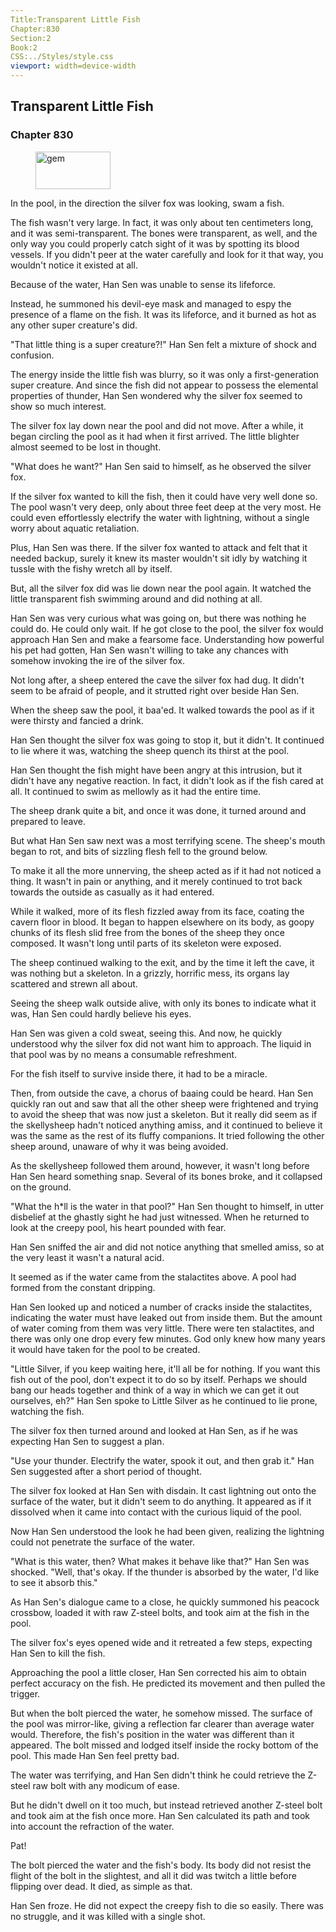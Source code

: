 ```yaml
---
Title:Transparent Little Fish 
Chapter:830 
Section:2 
Book:2 
CSS:../Styles/style.css 
viewport: width=device-width
---
```

  
## Transparent Little Fish
### Chapter 830
  
<figure>
	<img src="../Images/gem.gif" alt="gem" id="gem" width="120" height="60" />
</figure>
  

  
In the pool, in the direction the silver fox was looking, swam a fish.

The fish wasn't very large. In fact, it was only about ten centimeters long, and it was semi-transparent. The bones were transparent, as well, and the only way you could properly catch sight of it was by spotting its blood vessels. If you didn't peer at the water carefully and look for it that way, you wouldn't notice it existed at all.

Because of the water, Han Sen was unable to sense its lifeforce.

Instead, he summoned his devil-eye mask and managed to espy the presence of a flame on the fish. It was its lifeforce, and it burned as hot as any other super creature's did.

"That little thing is a super creature?!" Han Sen felt a mixture of shock and confusion.

The energy inside the little fish was blurry, so it was only a first-generation super creature. And since the fish did not appear to possess the elemental properties of thunder, Han Sen wondered why the silver fox seemed to show so much interest.

The silver fox lay down near the pool and did not move. After a while, it began circling the pool as it had when it first arrived. The little blighter almost seemed to be lost in thought.

"What does he want?" Han Sen said to himself, as he observed the silver fox.

If the silver fox wanted to kill the fish, then it could have very well done so. The pool wasn't very deep, only about three feet deep at the very most. He could even effortlessly electrify the water with lightning, without a single worry about aquatic retaliation.

Plus, Han Sen was there. If the silver fox wanted to attack and felt that it needed backup, surely it knew its master wouldn't sit idly by watching it tussle with the fishy wretch all by itself.

But, all the silver fox did was lie down near the pool again. It watched the little transparent fish swimming around and did nothing at all.

Han Sen was very curious what was going on, but there was nothing he could do. He could only wait. If he got close to the pool, the silver fox would approach Han Sen and make a fearsome face. Understanding how powerful his pet had gotten, Han Sen wasn't willing to take any chances with somehow invoking the ire of the silver fox.

Not long after, a sheep entered the cave the silver fox had dug. It didn't seem to be afraid of people, and it strutted right over beside Han Sen.

When the sheep saw the pool, it baa'ed. It walked towards the pool as if it were thirsty and fancied a drink.

Han Sen thought the silver fox was going to stop it, but it didn't. It continued to lie where it was, watching the sheep quench its thirst at the pool.

Han Sen thought the fish might have been angry at this intrusion, but it didn't have any negative reaction. In fact, it didn't look as if the fish cared at all. It continued to swim as mellowly as it had the entire time.

The sheep drank quite a bit, and once it was done, it turned around and prepared to leave.

But what Han Sen saw next was a most terrifying scene. The sheep's mouth began to rot, and bits of sizzling flesh fell to the ground below.

To make it all the more unnerving, the sheep acted as if it had not noticed a thing. It wasn't in pain or anything, and it merely continued to trot back towards the outside as casually as it had entered.

While it walked, more of its flesh fizzled away from its face, coating the cavern floor in blood. It began to happen elsewhere on its body, as goopy chunks of its flesh slid free from the bones of the sheep they once composed. It wasn't long until parts of its skeleton were exposed.

The sheep continued walking to the exit, and by the time it left the cave, it was nothing but a skeleton. In a grizzly, horrific mess, its organs lay scattered and strewn all about.

Seeing the sheep walk outside alive, with only its bones to indicate what it was, Han Sen could hardly believe his eyes.

Han Sen was given a cold sweat, seeing this. And now, he quickly understood why the silver fox did not want him to approach. The liquid in that pool was by no means a consumable refreshment.

For the fish itself to survive inside there, it had to be a miracle.

Then, from outside the cave, a chorus of baaing could be heard. Han Sen quickly ran out and saw that all the other sheep were frightened and trying to avoid the sheep that was now just a skeleton. But it really did seem as if the skellysheep hadn't noticed anything amiss, and it continued to believe it was the same as the rest of its fluffy companions. It tried following the other sheep around, unaware of why it was being avoided.

As the skellysheep followed them around, however, it wasn't long before Han Sen heard something snap. Several of its bones broke, and it collapsed on the ground.

"What the h*ll is the water in that pool?" Han Sen thought to himself, in utter disbelief at the ghastly sight he had just witnessed. When he returned to look at the creepy pool, his heart pounded with fear.

Han Sen sniffed the air and did not notice anything that smelled amiss, so at the very least it wasn't a natural acid.

It seemed as if the water came from the stalactites above. A pool had formed from the constant dripping.

Han Sen looked up and noticed a number of cracks inside the stalactites, indicating the water must have leaked out from inside them. But the amount of water coming from them was very little. There were ten stalactites, and there was only one drop every few minutes. God only knew how many years it would have taken for the pool to be created.

"Little Silver, if you keep waiting here, it'll all be for nothing. If you want this fish out of the pool, don't expect it to do so by itself. Perhaps we should bang our heads together and think of a way in which we can get it out ourselves, eh?" Han Sen spoke to Little Silver as he continued to lie prone, watching the fish.

The silver fox then turned around and looked at Han Sen, as if he was expecting Han Sen to suggest a plan.

"Use your thunder. Electrify the water, spook it out, and then grab it." Han Sen suggested after a short period of thought.

The silver fox looked at Han Sen with disdain. It cast lightning out onto the surface of the water, but it didn't seem to do anything. It appeared as if it dissolved when it came into contact with the curious liquid of the pool.

Now Han Sen understood the look he had been given, realizing the lightning could not penetrate the surface of the water.

"What is this water, then? What makes it behave like that?" Han Sen was shocked. "Well, that's okay. If the thunder is absorbed by the water, I'd like to see it absorb this."

As Han Sen's dialogue came to a close, he quickly summoned his peacock crossbow, loaded it with raw Z-steel bolts, and took aim at the fish in the pool.

The silver fox's eyes opened wide and it retreated a few steps, expecting Han Sen to kill the fish.

Approaching the pool a little closer, Han Sen corrected his aim to obtain perfect accuracy on the fish. He predicted its movement and then pulled the trigger.

But when the bolt pierced the water, he somehow missed. The surface of the pool was mirror-like, giving a reflection far clearer than average water would. Therefore, the fish's position in the water was different than it appeared. The bolt missed and lodged itself inside the rocky bottom of the pool. This made Han Sen feel pretty bad.

The water was terrifying, and Han Sen didn't think he could retrieve the Z-steel raw bolt with any modicum of ease.

But he didn't dwell on it too much, but instead retrieved another Z-steel bolt and took aim at the fish once more. Han Sen calculated its path and took into account the refraction of the water.

Pat!

The bolt pierced the water and the fish's body. Its body did not resist the flight of the bolt in the slightest, and all it did was twitch a little before flipping over dead. It died, as simple as that.

Han Sen froze. He did not expect the creepy fish to die so easily. There was no struggle, and it was killed with a single shot.